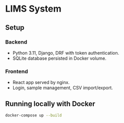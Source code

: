 # LIMS System

## Setup

### Backend

- Python 3.11, Django, DRF with token authentication.
- SQLite database persisted in Docker volume.

### Frontend

- React app served by nginx.
- Login, sample management, CSV import/export.

## Running locally with Docker

```bash
docker-compose up --build
